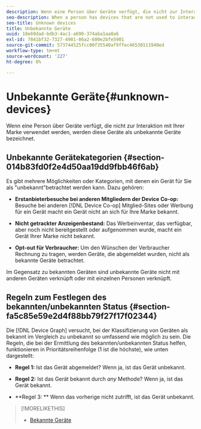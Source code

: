 ```yaml
---
description: Wenn eine Person über Geräte verfügt, die nicht zur Interaktion mit Ihrer Marke verwendet werden, werden diese Geräte als unbekannte Geräte bezeichnet.
seo-description: When a person has devices that are not used to interact with your brand, those devices are called unknown devices.
seo-title: Unknown devices
title: Unbekannte Geräte
uuid: 18e69dad-bdb3-4ac1-a690-374aba1aa0a6
exl-id: 7841bf32-7327-4981-86a2-600e2bfe5901
source-git-commit: 573744525fcc00f35540af9ffec46530111940ed
workflow-type: tm+mt
source-wordcount: '227'
ht-degree: 0%

---
```


# Unbekannte Geräte{#unknown-devices}

Wenn eine Person über Geräte verfügt, die nicht zur Interaktion mit Ihrer Marke verwendet werden, werden diese Geräte als unbekannte Geräte bezeichnet.

## Unbekannte Gerätekategorien {#section-014b83fd0f2e4d50aa19dd9fbb46f6ab}

Es gibt mehrere Möglichkeiten oder Kategorien, mit denen ein Gerät für Sie als &quot;unbekannt&quot;betrachtet werden kann. Dazu gehören:

* **Erstanbieterbesuche bei anderen Mitgliedern der Device Co-op:** Besuche bei anderen [!DNL Device Co-op] Mitglied-Sites oder Werbung für ein Gerät macht ein Gerät nicht an sich für Ihre Marke bekannt.

* **Nicht getrackter Anzeigenbestand:** Das Werbeinventar, das verfügbar, aber noch nicht bereitgestellt oder aufgenommen wurde, macht ein Gerät Ihrer Marke nicht bekannt.
* **Opt-out für Verbraucher:** Um den Wünschen der Verbraucher Rechnung zu tragen, werden Geräte, die abgemeldet wurden, nicht als bekannte Geräte betrachtet.

Im Gegensatz zu bekannten Geräten sind unbekannte Geräte nicht mit anderen Geräten verknüpft oder mit einzelnen Personen verknüpft.

## Regeln zum Festlegen des bekannten/unbekannten Status {#section-fa5c85e59e2d4f88bb79f27f17f02344}

Die [!DNL Device Graph] versucht, bei der Klassifizierung von Geräten als bekannt im Vergleich zu unbekannt so umfassend wie möglich zu sein. Die Regeln, die bei der Ermittlung des bekannten/unbekannten Status helfen, funktionieren in Prioritätsreihenfolge (1 ist die höchste), wie unten dargestellt:

* **Regel 1:** Ist das Gerät abgemeldet? Wenn ja, ist das Gerät unbekannt.
* **Regel 2:** Ist das Gerät bekannt durch *any* Methode? Wenn ja, ist das Gerät bekannt.

* **Regel 3: ** Wenn das vorherige nicht zutrifft, ist das Gerät unbekannt.

>[!MORELIKETHIS]
>
>* [Bekannte Geräte](../processes/known-device.md#concept-8e87c276819a48bfac5cef10b45216d1)


